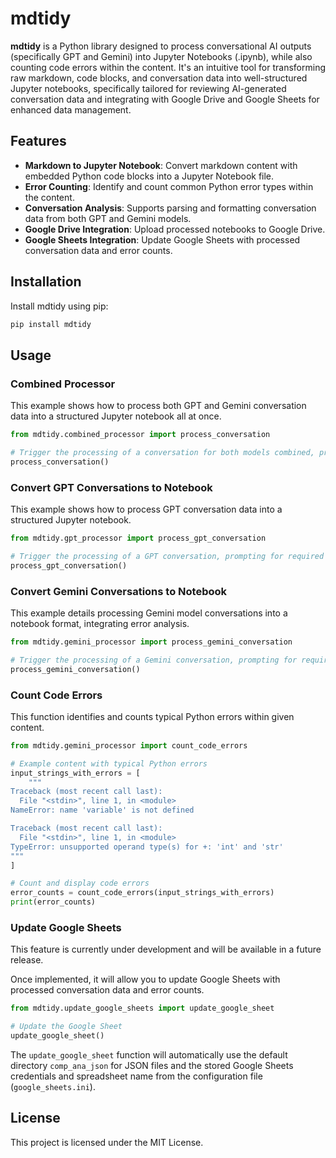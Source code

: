 # mdtidy

**mdtidy** is a Python library designed to process conversational AI outputs (specifically GPT and Gemini) into Jupyter Notebooks (.ipynb), while also counting code errors within the content. It's an intuitive tool for transforming raw markdown, code blocks, and conversation data into well-structured Jupyter notebooks, specifically tailored for reviewing AI-generated conversation data and integrating with Google Drive and Google Sheets for enhanced data management.

## Features

- **Markdown to Jupyter Notebook**: Convert markdown content with embedded Python code blocks into a Jupyter Notebook file.
- **Error Counting**: Identify and count common Python error types within the content.
- **Conversation Analysis**: Supports parsing and formatting conversation data from both GPT and Gemini models.
- **Google Drive Integration**: Upload processed notebooks to Google Drive.
- **Google Sheets Integration**: Update Google Sheets with processed conversation data and error counts.

## Installation

Install mdtidy using pip:

```sh
pip install mdtidy
```

## Usage

### Combined Processor

This example shows how to process both GPT and Gemini conversation data into a structured Jupyter notebook all at once.

```python
from mdtidy.combined_processor import process_conversation

# Trigger the processing of a conversation for both models combined, prompting for required details
process_conversation()
```

### Convert GPT Conversations to Notebook

This example shows how to process GPT conversation data into a structured Jupyter notebook.

```python
from mdtidy.gpt_processor import process_gpt_conversation

# Trigger the processing of a GPT conversation, prompting for required details
process_gpt_conversation()
```

### Convert Gemini Conversations to Notebook

This example details processing Gemini model conversations into a notebook format, integrating error analysis.

```python
from mdtidy.gemini_processor import process_gemini_conversation

# Trigger the processing of a Gemini conversation, prompting for required details
process_gemini_conversation()
```

### Count Code Errors

This function identifies and counts typical Python errors within given content.

```python
from mdtidy.gemini_processor import count_code_errors

# Example content with typical Python errors
input_strings_with_errors = [
    """
Traceback (most recent call last):
  File "<stdin>", line 1, in <module>
NameError: name 'variable' is not defined

Traceback (most recent call last):
  File "<stdin>", line 1, in <module>
TypeError: unsupported operand type(s) for +: 'int' and 'str'
"""
]

# Count and display code errors
error_counts = count_code_errors(input_strings_with_errors)
print(error_counts)
```

### Update Google Sheets

This feature is currently under development and will be available in a future release.

Once implemented, it will allow you to update Google Sheets with processed conversation data and error counts.

```python
from mdtidy.update_google_sheets import update_google_sheet

# Update the Google Sheet
update_google_sheet()
```

The `update_google_sheet` function will automatically use the default directory `comp_ana_json` for JSON files and the stored Google Sheets credentials and spreadsheet name from the configuration file (`google_sheets.ini`).

## License

This project is licensed under the MIT License.
